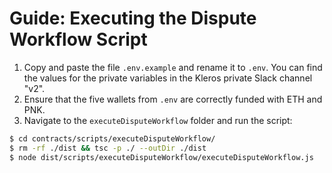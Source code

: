 # Guide: Executing the Dispute Workflow Script

1. Copy and paste the file `.env.example` and rename it to `.env`. You can find the values for the private variables in the Kleros private Slack channel "v2".
2. Ensure that the five wallets from `.env` are correctly funded with ETH and PNK.
3. Navigate to the `executeDisputeWorkflow` folder and run the script:

```bash
$ cd contracts/scripts/executeDisputeWorkflow/
$ rm -rf ./dist && tsc -p ./ --outDir ./dist
$ node dist/scripts/executeDisputeWorkflow/executeDisputeWorkflow.js
```
